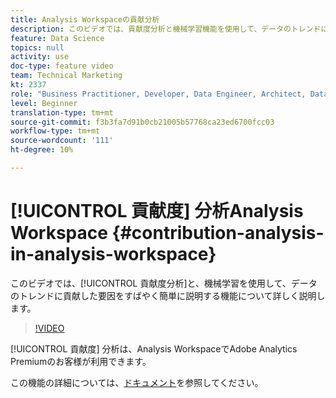 ```yaml
---
title: Analysis Workspaceの貢献分析
description: このビデオでは、貢献度分析と機械学習機能を使用して、データのトレンドに貢献した要因をすばやく簡単に説明します。
feature: Data Science
topics: null
activity: use
doc-type: feature video
team: Technical Marketing
kt: 2337
role: "Business Practitioner, Developer, Data Engineer, Architect, Data Architect, Administrator, Leader"
level: Beginner
translation-type: tm+mt
source-git-commit: f3b3fa7d91b0cb21005b57768ca23ed6700fcc03
workflow-type: tm+mt
source-wordcount: '111'
ht-degree: 10%

---
```



# [!UICONTROL 貢献度] 分析Analysis Workspace  {#contribution-analysis-in-analysis-workspace}

このビデオでは、[!UICONTROL 貢献度分析]と、機械学習を使用して、データのトレンドに貢献した要因をすばやく簡単に説明する機能について詳しく説明します。

>[!VIDEO](https://video.tv.adobe.com/v/25443/?quality=12)

[!UICONTROL 貢献度] 分析は、Analysis WorkspaceでAdobe Analytics Premiumのお客様が利用できます。

この機能の詳細については、[ドキュメント](https://marketing.adobe.com/resources/help/ja_JP/analytics/analysis-workspace/anomaly_detection.html)を参照してください。
